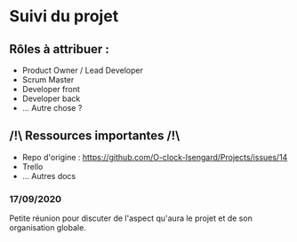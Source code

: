 # Suivi du projet

## Rôles à attribuer :
- Product Owner / Lead Developer
- Scrum Master
- Developer front
- Developer back
- ... Autre chose ?

## /!\ Ressources importantes /!\
- Repo d'origine : https://github.com/O-clock-Isengard/Projects/issues/14
- Trello
- ... Autres docs


### 17/09/2020
Petite réunion pour discuter de l'aspect qu'aura le projet et de son organisation globale.
